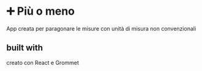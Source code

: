 # ➕ Più o meno
App creata per paragonare le misure con unità di misura non convenzionali

## built with
creato con React e Grommet
